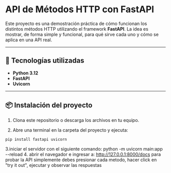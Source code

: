 # API de Métodos HTTP con FastAPI

Este proyecto es una demostración práctica de cómo funcionan los distintos métodos HTTP utilizando el framework **FastAPI**. La idea es mostrar, de forma simple y funcional, para qué sirve cada uno y cómo se aplica en una API real.

---

## 🚀 Tecnologías utilizadas

- **Python 3.12**
- **FastAPI**
- **Uvicorn**

---

## 📦 Instalación del proyecto

1. Clona este repositorio o descarga los archivos en tu equipo.

2. Abre una terminal en la carpeta del proyecto y ejecuta:
```bash
pip install fastapi uvicorn
```
3.iniciar el servidor con el siguiente comando: python -m uvicorn main:app --reload
4. abrir el navegador e ingresar a: http://127.0.0.1:8000/docs
para probar la API simplemente debes presionar cada metodo, hacer click en "try it out", ejecutar y observar las respuestas

